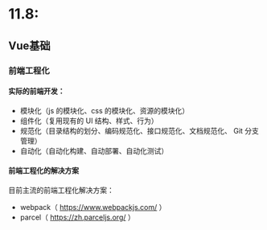 # 11.8:

## Vue基础

### 前端工程化 

#### 实际的前端开发：

- 模块化（js 的模块化、css 的模块化、资源的模块化）
-  组件化（复用现有的 UI 结构、样式、行为）
-  规范化（目录结构的划分、编码规范化、接口规范化、文档规范化、 Git 分支管理）
-  自动化（自动化构建、自动部署、自动化测试）  

#### 前端工程化的解决方案  

目前主流的前端工程化解决方案：

- webpack（ https://www.webpackjs.com/ ）
- parcel（ https://zh.parceljs.org/ ）  